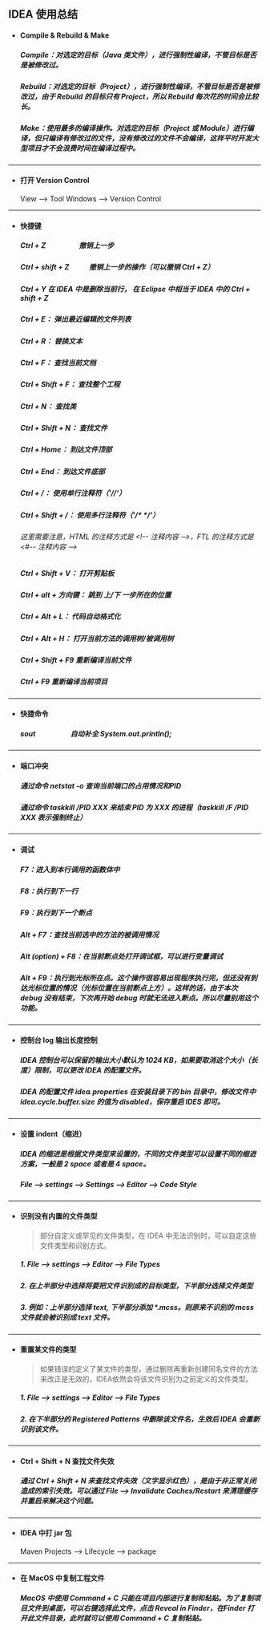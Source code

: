 ## IDEA 使用总结

- #### Compile & Rebuild & Make
  ##### Compile：对选定的目标（Java 类文件），进行强制性编译，不管目标是否是被修改过。
  ##### Rebuild：对选定的目标（Project），进行强制性编译，不管目标是否是被修改过，由于 Rebuild 的目标只有 Project，所以 Rebuild 每次花的时间会比较长。
  ##### Make：使用最多的编译操作。对选定的目标（Project 或 Module）进行编译，但只编译有修改过的文件，没有修改过的文件不会编译，这样平时开发大型项目才不会浪费时间在编译过程中。




---
- #### 打开 Version Control
  View —> Tool Windows —> Version Control





---
- #### 快捷键
  ##### Ctrl + Z                    撤销上一步
  ##### Ctrl + shift + Z            撤销上一步的操作（可以撤销 Ctrl + Z）
  ##### Ctrl + Y                    在 IDEA 中是删除当前行， 在 Eclipse 中相当于 IDEA 中的 Ctrl + shift + Z  

  ##### Ctrl + E：                  弹出最近编辑的文件列表
  ##### Ctrl + R：                  替换文本
  ##### Ctrl + F：                  查找当前文档
  ##### Ctrl + Shift + F：          查找整个工程
  ##### Ctrl + N：                  查找类
  ##### Ctrl + Shift + N：          查找文件

  ##### Ctrl + Home：               到达文件顶部
  ##### Ctrl + End：                到达文件底部

  ##### Ctrl + /：                  使用单行注释符（'//'）
  ##### Ctrl + Shift + /：          使用多行注释符（'\/* \*/'）
  ###### 这里需要注意，HTML 的注释方式是 \<!-- 注释内容 -->，FTL 的注释方式是 <#-- 注释内容 -->

  ##### Ctrl + Shift + V：          打开剪贴板
  ##### Ctrl + alt + 方向键：        跳到 上/下 一步所在的位置

  ##### Ctrl + Alt + L：            代码自动格式化   
  ##### Ctrl + Alt + H：            打开当前方法的调用树/被调用树 

  ##### Ctrl + Shift + F9           重新编译当前文件
  ##### Ctrl + F9                   重新编译当前项目   






---
- #### 快捷命令
  ##### sout                        自动补全 System.out.println();






---
- #### 端口冲突
  ##### 通过命令  netstat -o  查询当前端口的占用情况和PID
  ##### 通过命令  taskkill /PID XXX 来结束 PID 为 XXX 的进程（taskkill /F /PID XXX 表示强制终止）






---
- #### 调试
  ##### F7：进入到本行调用的函数体中
  ##### F8：执行到下一行
  ##### F9：执行到下一个断点

  ##### Alt + F7：查找当前选中的方法的被调用情况
  ##### Alt (option) + F8：在当前断点处打开调试框，可以进行变量调试
  ##### Alt + F9：执行到光标所在点。这个操作很容易出现程序执行完，但还没有到达光标位置的情况（光标位置在当前断点上方）。这样的话，由于本次 debug 没有结束，下次再开始 debug 时就无法进入断点。所以尽量别用这个功能。





---
- #### 控制台 log 输出长度控制
  ##### IDEA 控制台可以保留的输出大小默认为 1024 KB，如果要取消这个大小（长度）限制，可以更改 IDEA 的配置文件。

  ##### IDEA 的配置文件 idea.properties 在安装目录下的 bin 目录中，修改文件中 idea.cycle.buffer.size 的值为 disabled，保存重启 IDES 即可。





---
- #### 设置 indent（缩进）
  ##### IDEA 的缩进是根据文件类型来设置的，不同的文件类型可以设置不同的缩进方案，一般是 2 space 或者是 4 space。
  ##### File ——> settings  ——> Settings  ——> Editor ——> Code Style






---
- #### 识别没有内置的文件类型
  > 部分自定义或罕见的文件类型，在 IDEA 中无法识别时，可以自定这些文件类型和识别方式。

  ##### 1. File ——> settings ——> Editor ——> File Types
  ##### 2. 在上半部分中选择将要把文件识别成的目标类型，下半部分选择文件类型
  ##### 3. 例如：上半部分选择 text, 下半部分添加 \*.mcss。则原来不识别的 mcss 文件就会被识别成 text 文件。




---
- #### 重置某文件的类型
  > 如果错误的定义了某文件的类型，通过删除再重新创建同名文件的方法来改正是无效的，IDEA依然会将该文件识别为之前定义的文件类型。

  ##### 1. File ——> settings ——> Editor ——> File Types
  ##### 2. 在下半部分的 Registered Patterns 中删除该文件名，生效后 IDEA 会重新识别该文件。







---
- #### Ctrl + Shift + N 查找文件失效
  ##### 通过 Ctrl + Shift + N 来查找文件失效（文字显示红色），是由于非正常关闭造成的索引失效。可以通过 File ——> Invalidate Caches/Restart 来清理缓存并重启来解决这个问题。





---
- #### IDEA 中打 jar 包
   Maven Projects --> Lifecycle --> package





--- 
- #### 在 MacOS 中复制工程文件
   ##### MacOS 中使用 Command + C 只能在项目内部进行复制和粘贴。为了复制项目文件到桌面，可以右键选择此文件，点击 Reveal in Finder，在Finder 打开此文件目录，此时就可以使用 Command + C 复制粘贴。